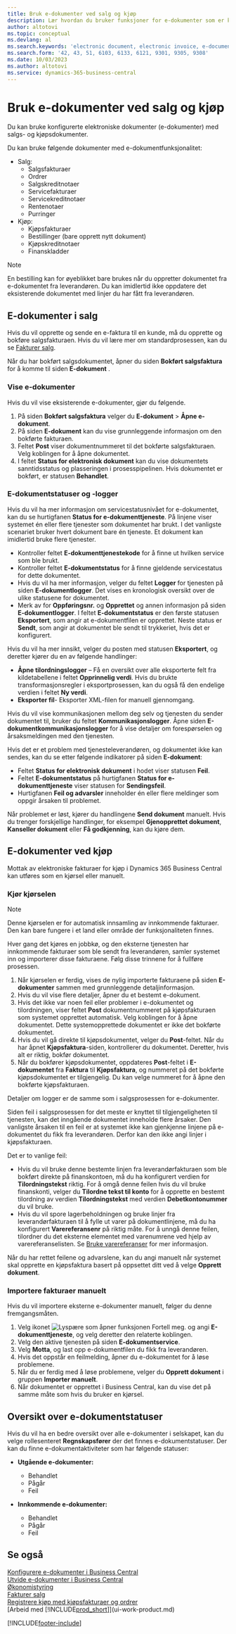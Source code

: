 ```yaml
---
title: Bruk e-dokumenter ved salg og kjøp
description: Lær hvordan du bruker funksjoner for e-dokumenter som er knyttet til salgs- og kjøpsfakturaer.
author: altotovi
ms.topic: conceptual
ms.devlang: al
ms.search.keywords: 'electronic document, electronic invoice, e-document, e-invoice, sales, purchase'
ms.search.form: '42, 43, 51, 6103, 6133, 6121, 9301, 9305, 9308'
ms.date: 10/03/2023
ms.author: altotovi
ms.service: dynamics-365-business-central
---
```


# Bruk e-dokumenter ved salg og kjøp

Du kan bruke konfigurerte elektroniske dokumenter (e-dokumenter) med salgs- og kjøpsdokumenter.

Du kan bruke følgende dokumenter med e-dokumentfunksjonalitet:  

- Salg: 
    - Salgsfakturaer
    - Ordrer
    - Salgskreditnotaer
    - Servicefakturaer
    - Servicekreditnotaer
    - Rentenotaer
    - Purringer
- Kjøp: 
    - Kjøpsfakturaer
    - Bestillinger (bare opprett nytt dokument)
    - Kjøpskreditnotaer
    - Finanskladder

> [!NOTE]
> En bestilling kan for øyeblikket bare brukes når du oppretter dokumentet fra e-dokumentet fra leverandøren. Du kan imidlertid ikke oppdatere det eksisterende dokumentet med linjer du har fått fra leverandøren.  

## E-dokumenter i salg

Hvis du vil opprette og sende en e-faktura til en kunde, må du opprette og bokføre salgsfakturaen. Hvis du vil lære mer om standardprosessen, kan du se [Fakturer salg](sales-how-invoice-sales.md).

Når du har bokført salgsdokumentet, åpner du siden **Bokført salgsfaktura** for å komme til siden **E-dokument** .

### Vise e-dokumenter

Hvis du vil vise eksisterende e-dokumenter, gjør du følgende.

1. På siden **Bokført salgsfaktura** velger du **E-dokument** \> **Åpne e-dokument**.
2. På siden **E-dokument** kan du vise grunnleggende informasjon om den bokførte fakturaen.
3. Feltet **Post** viser dokumentnummeret til det bokførte salgsfakturaen. Velg koblingen for å åpne dokumentet.
4. I feltet **Status for elektronisk dokument** kan du vise dokumentets sanntidsstatus og plasseringen i prosesspipelinen. Hvis dokumentet er bokført, er statusen **Behandlet**.

### E-dokumentstatuser og -logger

Hvis du vil ha mer informasjon om servicestatusnivået for e-dokumentet, kan du se hurtigfanen **Status for e-dokumenttjeneste**. På linjene viser systemet én eller flere tjenester som dokumentet har brukt. I det vanligste scenariet bruker hvert dokument bare én tjeneste. Et dokument kan imidlertid bruke flere tjenester.

- Kontroller feltet **E-dokumenttjenestekode** for å finne ut hvilken service som ble brukt.
- Kontroller feltet **E-dokumentstatus** for å finne gjeldende servicestatus for dette dokumentet.
- Hvis du vil ha mer informasjon, velger du feltet **Logger** for tjenesten på siden **E-dokumentlogger**. Det vises en kronologisk oversikt over de ulike statusene for dokumentet.
- Merk av for **Oppføringsnr.** og **Opprettet** og annen informasjon på siden **E-dokumentlogger**. I feltet **E-dokumentstatus** er den første statusen **Eksportert**, som angir at e-dokumentfilen er opprettet. Neste status er **Sendt**, som angir at dokumentet ble sendt til trykkeriet, hvis det er konfigurert.

Hvis du vil ha mer innsikt, velger du posten med statusen **Eksportert**, og deretter kjører du en av følgende handlinger:

- **Åpne tilordningslogger** – Få en oversikt over alle eksporterte felt fra kildetabellene i feltet **Opprinnelig verdi**. Hvis du brukte transformasjonsregler i eksportprosessen, kan du også få den endelige verdien i feltet **Ny verdi**.
- **Eksporter fil**- Eksporter XML-filen for manuell gjennomgang.

Hvis du vil vise kommunikasjonen mellom deg selv og tjenesten du sender dokumentet til, bruker du feltet **Kommunikasjonslogger**. Åpne siden **E-dokumentkommunikasjonslogger** for å vise detaljer om forespørselen og årsaksmeldingen med den tjenesten.

Hvis det er et problem med tjenesteleverandøren, og dokumentet ikke kan sendes, kan du se etter følgende indikatorer på siden **E-dokument**:

- Feltet **Status for elektronisk dokument** i hodet viser statusen **Feil**.
- Feltet **E-dokumentstatus** på hurtigfanen **Status for e-dokumenttjeneste** viser statusen for **Sendingsfeil**.
- Hurtigfanen **Feil og advarsler** inneholder én eller flere meldinger som oppgir årsaken til problemet.

Når problemet er løst, kjører du handlingene **Send dokument** manuelt. Hvis du trenger forskjellige handlinger, for eksempel **Gjenopprettet dokument**, **Kanseller dokument** eller **Få godkjenning**, kan du kjøre dem.

## E-dokumenter ved kjøp

Mottak av elektroniske fakturaer for kjøp i Dynamics 365 Business Central kan utføres som en kjørsel eller manuelt.

### Kjør kjørselen

> [!NOTE]
> Denne kjørselen er for automatisk innsamling av innkommende fakturaer. Den kan bare fungere i et land eller område der funksjonaliteten finnes.

Hver gang det kjøres en jobbkø, og den eksterne tjenesten har innkommende fakturaer som ble sendt fra leverandøren, samler systemet inn og importerer disse fakturaene. Følg disse trinnene for å fullføre prosessen.

1. Når kjørselen er ferdig, vises de nylig importerte fakturaene på siden **E-dokumenter** sammen med grunnleggende detaljinformasjon.
2. Hvis du vil vise flere detaljer, åpner du et bestemt e-dokument.
3. Hvis det ikke var noen feil eller problemer i e-dokumentet og tilordningen, viser feltet **Post** dokumentnummeret på kjøpsfakturaen som systemet opprettet automatisk. Velg koblingen for å åpne dokumentet. Dette systemopprettede dokumentet er ikke det bokførte dokumentet.
4. Hvis du vil gå direkte til kjøpsdokumentet, velger du **Post**-feltet. Når du har åpnet **Kjøpsfaktura**-siden, kontrollerer du dokumentet. Deretter, hvis alt er riktig, bokfør dokumentet.
5. Når du bokfører kjøpsdokumentet, oppdateres **Post**-feltet i **E-dokumentet** fra **Faktura** til **Kjøpsfaktura**, og nummeret på det bokførte kjøpsdokumentet er tilgjengelig. Du kan velge nummeret for å åpne den bokførte kjøpsfakturaen.

Detaljer om logger er de samme som i salgsprosessen for e-dokumenter.

Siden feil i salgsprosessen for det meste er knyttet til tilgjengeligheten til tjenesten, kan det inngående dokumentet inneholde flere årsaker. Den vanligste årsaken til en feil er at systemet ikke kan gjenkjenne linjene på e-dokumentet du fikk fra leverandøren. Derfor kan den ikke angi linjer i kjøpsfakturaen.

Det er to vanlige feil:

- Hvis du vil bruke denne bestemte linjen fra leverandørfakturaen som ble bokført direkte på finanskontoen, må du ha konfigurert verdien for **Tilordningstekst** riktig. For å omgå denne feilen hvis du vil bruke finanskonti, velger du **Tilordne tekst til konto** for å opprette en bestemt tilordning av verdien **Tilordningstekst** med verdien **Debetkontonummer** du vil bruke.
- Hvis du vil spore lagerbeholdningen og bruke linjer fra leverandørfakturaen til å fylle ut varer på dokumentlinjene, må du ha konfigurert **Varereferansenr** på riktig måte. For å unngå denne feilen, tilordner du det eksterne elementet med varenumrene ved hjelp av varereferanselisten. Se [Bruke varereferanser](inventory-how-use-item-cross-refs.md) for mer informasjon.

Når du har rettet feilene og advarslene, kan du angi manuelt når systemet skal opprette en kjøpsfaktura basert på oppsettet ditt ved å velge **Opprett dokument**.

### Importere fakturaer manuelt

Hvis du vil importere eksterne e-dokumenter manuelt, følger du denne fremgangsmåten.

1. Velg ikonet ![Lyspære som åpner funksjonen Fortell meg.](media/ui-search/search_small.png "Fortell hva du vil gjøre") og angi **E-dokumenttjeneste**, og velg deretter den relaterte koblingen.
2. Velg den aktive tjenesten på siden **E-dokumentservice**. 
3. Velg **Motta**, og last opp e-dokumentfilen du fikk fra leverandøren.
4. Hvis det oppstår en feilmelding, åpner du e-dokumentet for å løse problemene.
5. Når du er ferdig med å løse problemene, velger du **Opprett dokument** i gruppen **Importer manuelt**.
6. Når dokumentet er opprettet i Business Central, kan du vise det på samme måte som hvis du bruker en kjørsel.

## Oversikt over e-dokumentstatuser

Hvis du vil ha en bedre oversikt over alle e-dokumenter i selskapet, kan du velge rollesenteret **Regnskapsfører** der det finnes e-dokumentstatuser. Der kan du finne e-dokumentaktiviteter som har følgende statuser:

- **Utgående e-dokumenter:**

    - Behandlet
    - Pågår
    - Feil

- **Innkommende e-dokumenter:**

    - Behandlet
    - Pågår
    - Feil

## Se også

[Konfigurere e-dokumenter i Business Central](finance-how-setup-edocuments.md)  
[Utvide e-dokumenter i Business Central](/dynamics365/business-central/dev-itpro/developer/devenv-extend-edocuments)  
[Økonomistyring](finance.md)  
[Fakturer salg](sales-how-invoice-sales.md)  
[Registrere kjøp med kjøpsfakturaer og ordrer](purchasing-how-record-purchases.md)  
[Arbeid med [!INCLUDE[prod_short](includes/prod_short.md)]](ui-work-product.md)

[!INCLUDE[footer-include](includes/footer-banner.md)]
